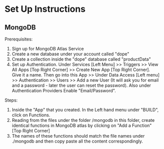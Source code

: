 # Set Up Instructions

## MongoDB
Prerequisites:
1. Sign up for MongoDB Atlas Service
2. Create a new database under your account called "dope"
3. Create a collection inside the "dope" database called "productData"
4. Set up Authentication. Under Services [Left Menu] >> Triggers >> View All Apps [Top Right Corner] >> Create New App [Top Right Corner]. Give it a name. Then go into this App >> Under Data Access [Left menu] >> Authentication >> Users >> Add a new User (It will ask you for email and a password - later the user can reset the password). Also under Authentication Providers Enable "Email/Password".

Steps:
1. Inside the "App" that you created. In the Left hand menu under "BUILD", click on Functions.
2. Reading from the files under the folder /mongodb in this folder, create identical functions in MongoDB atlas by clicking on "Add a Function" [Top Right Corner]
3. The names of these functions should match the file names under ./mongodb and then copy paste all the content correspondingly. 
